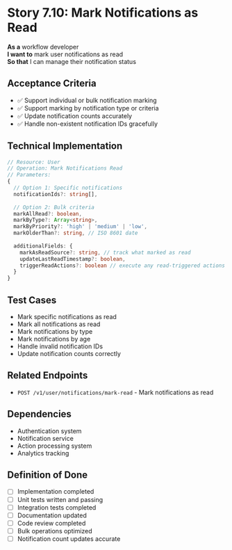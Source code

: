 # Story 7.10: Mark Notifications as Read

**As a** workflow developer  
**I want to** mark user notifications as read  
**So that** I can manage their notification status

## Acceptance Criteria
- ✅ Support individual or bulk notification marking
- ✅ Support marking by notification type or criteria
- ✅ Update notification counts accurately
- ✅ Handle non-existent notification IDs gracefully

## Technical Implementation
```typescript
// Resource: User
// Operation: Mark Notifications Read
// Parameters:
{
  // Option 1: Specific notifications
  notificationIds?: string[],
  
  // Option 2: Bulk criteria
  markAllRead?: boolean,
  markByType?: Array<string>,
  markByPriority?: 'high' | 'medium' | 'low',
  markOlderThan?: string, // ISO 8601 date
  
  additionalFields: {
    markAsReadSource?: string, // track what marked as read
    updateLastReadTimestamp?: boolean,
    triggerReadActions?: boolean // execute any read-triggered actions
  }
}
```

## Test Cases
- Mark specific notifications as read
- Mark all notifications as read
- Mark notifications by type
- Mark notifications by age
- Handle invalid notification IDs
- Update notification counts correctly

## Related Endpoints
- `POST /v1/user/notifications/mark-read` - Mark notifications as read

## Dependencies
- Authentication system
- Notification service
- Action processing system
- Analytics tracking

## Definition of Done
- [ ] Implementation completed
- [ ] Unit tests written and passing
- [ ] Integration tests completed
- [ ] Documentation updated
- [ ] Code review completed
- [ ] Bulk operations optimized
- [ ] Notification count updates accurate
